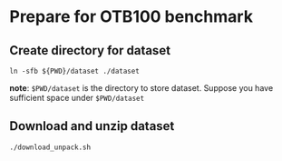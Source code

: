 # Prepare for OTB100 benchmark

## Create directory for dataset

````shell
ln -sfb ${PWD}/dataset ./dataset
````
**note**: `$PWD/dataset` is the directory to store dataset. Suppose you have sufficient space under `$PWD/dataset`

## Download and unzip dataset

````shell
./download_unpack.sh
````


